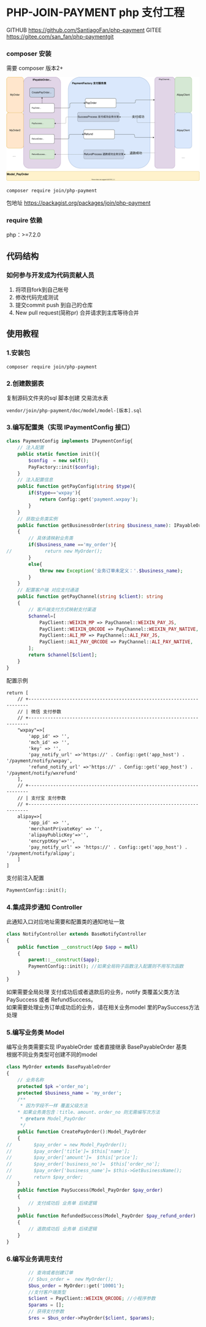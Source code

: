 # PHP-JOIN-PAYMENT php 支付工程
GITHUB  https://github.com/SantiagoFan/php-payment
GITEE  https://gitee.com/san_fan/php-paymentgit
### composer 安装
需要 composer 版本2+

![avatar](doc/支付中间件（draw可编辑）.svg)
```
composer require join/php-payment
```
包地址
https://packagist.org/packages/join/php-payment

### require 依赖

php：>=7.2.0

## 代码结构


### 如何参与开发成为代码贡献人员

1. 将项目fork到自己帐号
2. 修改代码完成测试
3. 提交commit push 到自己的仓库
3. New pull request(简称pr) 合并请求到主库等待合并


## 使用教程
### 1.安装包
```
composer require join/php-payment
```
### 2.创建数据表
复制源码文件夹的sql 脚本创建 交易流水表
```
vendor/join/php-payment/doc/model/model-[版本].sql
```
### 3.编写配置类（实现 IPaymentConfig 接口）
```php
class PaymentConfig implements IPaymentConfig{
    // 注入配置
    public static function init(){
        $config  = new self();
        PayFactory::init($config);
    }
    // 注入配置信息
    public function getPayConfig(string $type){
        if($type=='wxpay'){
            return Config::get('payment.wxpay');
        }
    }
    // 获取业务类实例
    public function getBusinessOrder(string $business_name): IPayableOrder
    {
        // 具体请映射业务类
        if($business_name =='my_order'){
//            return new MyOrder();
        }
        else{
            throw new Exception('业务订单未定义：'.$business_name);
        }
    }
    // 配置客户端 对应支付通道
    public function getPayChannel(string $client): string
    {
        // 客戶端支付方式映射支付渠道
        $channel=[
            PayClient::WEIXIN_MP => PayChannel::WEIXIN_PAY_JS,
            PayClient::WEIXIN_QRCODE => PayChannel::WEIXIN_PAY_NATIVE,
            PayClient::ALI_MP => PayChannel::ALI_PAY_JS,
            PayClient::ALI_PAY_QRCODE => PayChannel::ALI_PAY_NATIVE,
        ];
        return $channel[$client];
    }
}
```
配置示例
```
return [
    // +----------------------------------------------------------------------
    // | 微信 支付参数
    // +----------------------------------------------------------------------
    "wxpay"=>[
        'app_id' => '',
        'mch_id' => '',
        'key' => '',
        'pay_notify_url' =>'https://' . Config::get('app_host') . '/payment/notify/wxpay',
        'refund_notify_url' =>'https://' . Config::get('app_host') . '/payment/notify/wxrefund'
    ],
    // +----------------------------------------------------------------------
    // | 支付宝 支付参数
    // +----------------------------------------------------------------------
    alipay=>[
        'app_id' => '',
        'merchantPrivateKey' => '',
        'alipayPublicKey'=>'',
        'encryptKey'=>'',
        'pay_notify_url' => 'https://' . Config::get('app_host') . '/payment/notify/alipay';
    ]
]
```
支付前注入配置
```php
PaymentConfig::init();
```
### 4.集成异步通知 Controller
此通知入口对应地址需要和配置类的通知地址一致
```php
class NotifyController extends BaseNotifyController
{
    public function __construct(App $app = null)
    {
        parent::__construct($app);
        PaymentConfig::init(); //如果全局钩子函数注入配置则不用写次函数
    }
}
```
如果需要全局处理 支付成功后或者退款后的业务，notify 类覆盖父类方法PaySuccess
或者 RefundSuccess。  
如果需要处理业务订单成功后的业务，请在相关业务model 里的PaySuccess方法处理

### 5.编写业务类 Model
编写业务类需要实现 IPayableOrder 或者直接继承 BasePayableOrder 基类  
根据不同业务类型可创建不同的model
```php
class MyOrder extends BasePayableOrder
{
    // 业务名称
    protected $pk ='order_no';
    protected $business_name = 'my_order';
    /**
     * 因为字段不一样 覆盖父级方法
    * 如果业务类包含：title、amount、order_no 则无需编写次方法
     * @return Model_PayOrder
     */
    public function CreatePayOrder():Model_PayOrder
    {
//        $pay_order = new Model_PayOrder();
//        $pay_order['title']= $this['name'];
//        $pay_order['amount']=  $this['price'];
//        $pay_order['business_no']=  $this['order_no'];
//        $pay_order['business_name']= $this->GetBusinessName();
//        return $pay_order;
    }
    public function PaySuccess(Model_PayOrder $pay_order)
    {
        // 支付成功后 业务单 后续逻辑
    }
    public function RefundedSuccess(Model_PayOrder $pay_refund_order)
    {
        // 退款成功后 业务单 后续逻辑
    }
}
```
### 6.编写业务调用支付
```php
        // 查询或者创建订单
        // $bus_order =  new MyOrder();
        $bus_order = MyOrder::get('10001');
        //支付客户端类型
        $client = PayClient::WEIXIN_QRCODE; //小程序参数
        $params = [];
        // 获得支付参数
        $res = $bus_order->PayOrder($client, $params);
```